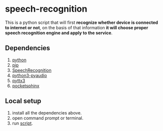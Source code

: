 # speech-recognition

This is a python script that will first **recognize whether device is connected to internet or not**, on the basis of that information **it will choose proper speech recognition engine and apply to the service**.

## Dependencies

1. [python](https://www.python.org/downloads/)
2. [pip](https://pip.pypa.io/en/stable/installing/)
3. [SpeechRecognition](https://pypi.org/project/SpeechRecognition/)
4. [python3-pyaudio](https://pypi.org/project/PyAudio/)
5. [pyttx3](https://pypi.org/project/pyttsx3/)
6. [pocketsphinx](https://pypi.org/project/pocketsphinx/)

## Local setup

1. install all the dependencies above.
2. open command prompt or terminal.
3. run [script](https://github.com/Sheldon1999/speech-recognition/blob/master/script.py).
